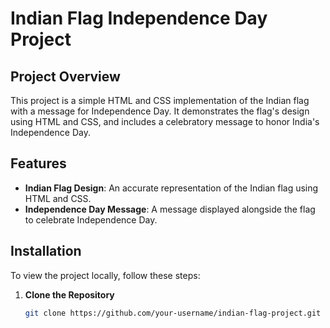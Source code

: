 # Indian Flag Independence Day Project

## Project Overview

This project is a simple HTML and CSS implementation of the Indian flag with a message for Independence Day. It demonstrates the flag's design using HTML and CSS, and includes a celebratory message to honor India's Independence Day.

## Features

- **Indian Flag Design**: An accurate representation of the Indian flag using HTML and CSS.
- **Independence Day Message**: A message displayed alongside the flag to celebrate Independence Day.

## Installation

To view the project locally, follow these steps:

1. **Clone the Repository**

   ```bash
   git clone https://github.com/your-username/indian-flag-project.git
